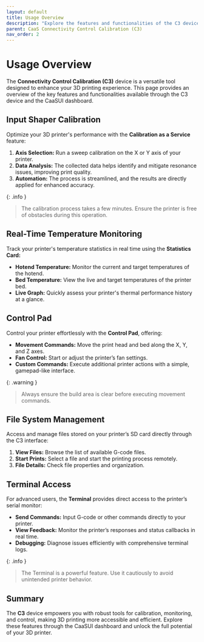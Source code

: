 ```yaml
---
layout: default
title: Usage Overview
description: "Explore the features and functionalities of the C3 device."
parent: CaaS Connectivity Control Calibration (C3)
nav_order: 2
---
```


# Usage Overview
The **Connectivity Control Calibration (C3)** device is a versatile tool designed to enhance your 3D printing experience. This page provides an overview of the key features and functionalities available through the C3 device and the CaaSUI dashboard.

## Input Shaper Calibration
Optimize your 3D printer's performance with the **Calibration as a Service** feature:

1. **Axis Selection:** Run a sweep calibration on the X or Y axis of your printer.
2. **Data Analysis:** The collected data helps identify and mitigate resonance issues, improving print quality.
3. **Automation:** The process is streamlined, and the results are directly applied for enhanced accuracy.

{: .info }
> The calibration process takes a few minutes. Ensure the printer is free of obstacles during this operation.

## Real-Time Temperature Monitoring
Track your printer's temperature statistics in real time using the **Statistics Card:**

- **Hotend Temperature:** Monitor the current and target temperatures of the hotend.
- **Bed Temperature:** View the live and target temperatures of the printer bed.
- **Live Graph:** Quickly assess your printer's thermal performance history at a glance.

## Control Pad
Control your printer effortlessly with the **Control Pad**, offering:

- **Movement Commands:** Move the print head and bed along the X, Y, and Z axes.
- **Fan Control:** Start or adjust the printer’s fan settings.
- **Custom Commands:** Execute additional printer actions with a simple, gamepad-like interface.

{: .warning }
> Always ensure the build area is clear before executing movement commands.

## File System Management
Access and manage files stored on your printer’s SD card directly through the C3 interface:

1. **View Files:** Browse the list of available G-code files.
2. **Start Prints:** Select a file and start the printing process remotely.
3. **File Details:** Check file properties and organization.

## Terminal Access
For advanced users, the **Terminal** provides direct access to the printer’s serial monitor:

- **Send Commands:** Input G-code or other commands directly to your printer.
- **View Feedback:** Monitor the printer’s responses and status callbacks in real time.
- **Debugging:** Diagnose issues efficiently with comprehensive terminal logs.

{: .info }
> The Terminal is a powerful feature. Use it cautiously to avoid unintended printer behavior.

## Summary
The **C3** device empowers you with robust tools for calibration, monitoring, and control, making 3D printing more accessible and efficient. Explore these features through the CaaSUI dashboard and unlock the full potential of your 3D printer.

